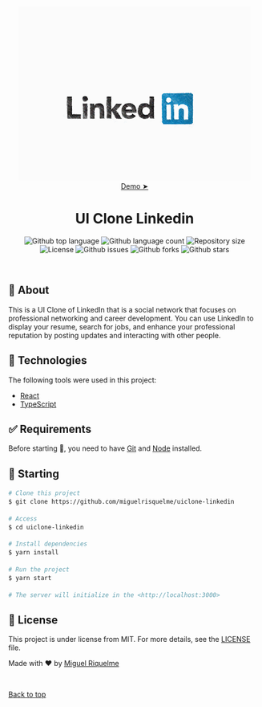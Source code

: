 <div align="center" id="top"> 
    <img src="./.github/app.gif" alt="UI Clone Linkedin" />
    <br>
    <a href="https://miguelrisquelme-uiclone-linkedin.netlify.app">Demo  ➤</a>
</div>

<h1 align="center">UI Clone Linkedin</h1>

<p align="center">
  <img alt="Github top language" src="https://img.shields.io/github/languages/top/miguelrisquelme/uiclone-linkedin?color=56BEB8">

  <img alt="Github language count" src="https://img.shields.io/github/languages/count/miguelrisquelme/uiclone-linkedin?color=56BEB8">

  <img alt="Repository size" src="https://img.shields.io/github/repo-size/miguelrisquelme/uiclone-linkedin?color=56BEB8">

  <img alt="License" src="https://img.shields.io/github/license/miguelrisquelme/uiclone-linkedin?color=56BEB8">

  <img alt="Github issues" src="https://img.shields.io/github/issues/miguelrisquelme/uiclone-linkedin?color=56BEB8" />

  <img alt="Github forks" src="https://img.shields.io/github/forks/miguelrisquelme/uiclone-linkedin?color=56BEB8" />

  <img alt="Github stars" src="https://img.shields.io/github/stars/miguelrisquelme/uiclone-linkedin?color=56BEB8" />
</p>

<br>

## :dart: About

This is a UI Clone of LinkedIn that is a social network that focuses on professional networking and career development. You can use LinkedIn to display your resume, search for jobs, and enhance your professional reputation by posting updates and interacting with other people.

## :rocket: Technologies

The following tools were used in this project:

-   [React](https://pt-br.reactjs.org/)
-   [TypeScript](https://www.typescriptlang.org/)

## :white_check_mark: Requirements

Before starting :checkered_flag:, you need to have [Git](https://git-scm.com) and [Node](https://nodejs.org/en/) installed.

## :checkered_flag: Starting

```bash
# Clone this project
$ git clone https://github.com/miguelrisquelme/uiclone-linkedin

# Access
$ cd uiclone-linkedin

# Install dependencies
$ yarn install

# Run the project
$ yarn start

# The server will initialize in the <http://localhost:3000>
```

## :memo: License

This project is under license from MIT. For more details, see the [LICENSE](LICENSE.md) file.

Made with :heart: by <a href="https://github.com/miguelrisquelme" target="_blank">Miguel Riquelme</a>

&#xa0;

<a href="#top">Back to top</a>
